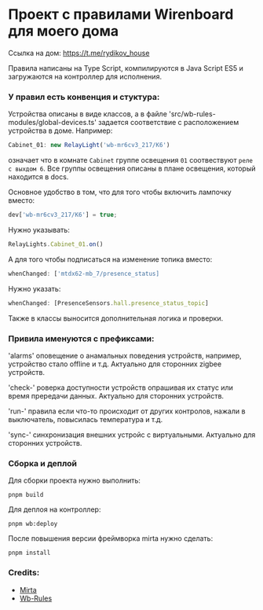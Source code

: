 # Проект с правилами Wirenboard для моего дома 

Ссылка на дом: https://t.me/rydikov_house

Правила написаны на Type Script, компилируются в Java Script ES5 и загружаются на контроллер для исполнения.

### У правил есть конвенция и стуктура:

Устройства описаны в виде классов, а в файле 'src/wb-rules-modules/global-devices.ts' задается соответствие с расположением устройства в доме.
Например: 

```js
Cabinet_01: new RelayLight('wb-mr6cv3_217/K6') 
```
означает что в комнате `Cabinet` группе освещения `01` соотвествуют `реле с выхдом 6`.
Все группы освещения описаны в плане освещения, который находится в docs.

Основное удобство в том, что для того чтобы включить лампочку вместо:

```js
dev['wb-mr6cv3_217/K6'] = true;
```

Нужно указывать:

```js
RelayLights.Cabinet_01.on()
```

А для того чтобы подписаться на изменение топика вместо:

```js
whenChanged: ['mtdx62-mb_7/presence_status]
```

Нужно указать:

```js
whenChanged: [PresenceSensors.hall.presence_status_topic]
```

Также в классы выносится дополнительная логика и проверки.

### Привила именуются с префиксами:

'alarms' оповещение о анамальных поведения устройств, например, устройство стало offline и т.д. Актуально для сторонних zigbee устройств.

'check-' роверка доступности устройств опрашивая их статус или время прередачи данных. Актуально для сторонних устройств.

'run-' правила если что-то происходит от других контролов, нажали в выключатель, повысилась температура и т.д.

'sync-' синхронизация внешних устройс с виртуальными. Актуально для сторонних устройств.

### Сборка и деплой

Для сборки проекта нужно выполнить:

```
pnpm build
```

Для деплоя на контроллер:

```
pnpm wb:deploy
```

После повышения версии фреймворка mirta нужно сделать:
```
pnpm install
```

### Credits:

* [Mirta](https://github.com/wb-mirta/core)
* [Wb-Rules](https://github.com/wirenboard/wb-rules)


